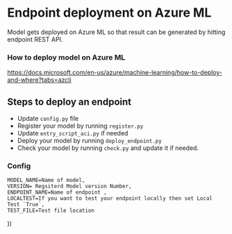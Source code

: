 # Endpoint deployment on Azure ML

Model gets deployed on Azure ML so that result can be generated by hitting endpoint REST API.

### How to deploy model on Azure ML

https://docs.microsoft.com/en-us/azure/machine-learning/how-to-deploy-and-where?tabs=azcli

## Steps to deploy an endpoint

- Update `config.py` file
- Register your model by running `register.py`
- Update `entry_script_aci.py` if needed
- Deploy your model by running `deploy_endpoint.py`
- Check your model by running `check.py` and update it if needed.

### Config

    MODEL_NAME=Name of model,
    VERSION= Regsiterd Model version Number,
    ENDPOINT_NAME=Name of endpoint ,
    LOCALTEST=If you want to test your endpoint locally then set Local Test `True`,
    TEST_FILE=Test file location

))
